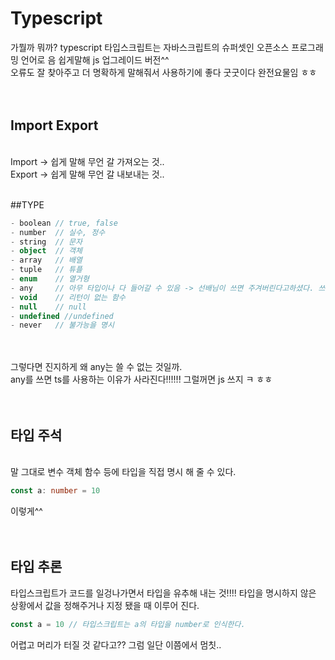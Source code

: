 # Typescript
가뭘까 뭐까? typescript 타입스크립트는 자바스크립트의 슈퍼셋인 오픈소스 프로그래밍 언어로 음 쉽게말해 js
업그레이드 버전^^<br>
오류도 잘 찾아주고 더 명확하게 말해줘서 사용하기에 좋다 굿굿이다 완전요물임 ㅎㅎ<br><br><br>

## Import Export
<br>Import -> 쉽게 말해 무언 갈 가져오는 것..
<br>Export -> 쉽게 말해 무언 갈 내보내는 것.. <br><br>

##TYPE 
```ts
- boolean // true, false
- number  // 실수, 정수
- string  // 문자
- object  // 객체
- array   // 배열
- tuple   // 튜플
- enum    // 열거형
- any     // 아무 타입이나 다 들어갈 수 있음 -> 선배님이 쓰면 주겨버린다고하셨다. 쓰면 안좋다. 
- void    // 리턴이 없는 함수
- null    // null
- undefined //undefined
- never   // 불가능을 명시
```
<br><br> 그렇다면 진지하게 왜 any는 쓸 수 없는 것일까.
<br>any를 쓰면 ts를 사용하는 이유가 사라진다!!!!!! 그럴꺼면 js 쓰지 ㅋ ㅎㅎ<br><br><br>

## 타입 주석 
<br>말 그대로 변수 객체 함수 등에 타입을 직접 명시 해 줄 수 있다.
<br>
```ts
const a: number = 10
```
이렇게^^<br><br><br>

## 타입 추론
타입스크립트가 코드를 일겅나가면서 타입을 유추해 내는 것!!!! 타입을 명시하지 않은 상황에서 값을 정해주거나 지정 됐을 때 이루어 진다.
<br>
```ts
const a = 10 // 타입스크립트는 a의 타입을 number로 인식한다.
```

어렵고 머리가 터질 것 같다고?? 그럼 일단 이쯤에서 멈칫..
